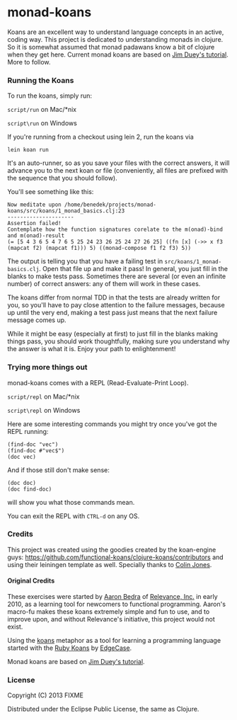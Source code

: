 # monad-koans

Koans are an excellent way to understand language concepts in an active, coding way. This project is dedicated to understanding monads in clojure. So it is somewhat assumed that monad padawans know a bit of clojure when they get here.
Current monad koans are based on [Jim Duey's tutorial](http://www.intensivesystems.net/tutorials/monads_101.html). More to follow.

### Running the Koans

To run the koans, simply run:

`script/run` on Mac/\*nix

`script\run` on Windows

If you're running from a checkout using lein 2, run the koans via

`lein koan run`

It's an auto-runner, so as you save your files with the correct answers, it will
advance you to the next koan or file (conveniently, all files are prefixed with
the sequence that you should follow).

You'll see something like this:

    Now meditate upon /home/benedek/projects/monad-koans/src/koans/1_monad_basics.clj:23
    ---------------------
    Assertion failed!
    Contemplate how the function signatures corelate to the m(onad)-bind and m(onad)-result
    (= [5 4 3 6 5 4 7 6 5 25 24 23 26 25 24 27 26 25] ((fn [x] (->> x f3 (mapcat f2) (mapcat f1))) 5) ((monad-compose f1 f2 f3) 5))

The output is telling you that you have a failing test in `src/koans/1_monad-basics.clj`. Open that file up and make it pass!  In general, you just fill in the blanks to make tests pass.  Sometimes there are several (or even an infinite number) of correct answers: any of them will work in these cases.

The koans differ from normal TDD in that the tests are already written for you, so you'll have to pay close attention to the failure messages, because up until the very end, making a test pass just means that the next failure message comes up.

While it might be easy (especially at first) to just fill in the blanks making things pass, you should work thoughtfully, making sure you understand why the answer is what it is.  Enjoy your path to enlightenment!

### Trying more things out

monad-koans comes with a REPL (Read-Evaluate-Print Loop).

`script/repl` on Mac/\*nix

`script\repl` on Windows

Here are some interesting commands you might try once you've got the REPL running:

    (find-doc "vec")
    (find-doc #"vec$")
    (doc vec)

And if those still don't make sense:

    (doc doc)
    (doc find-doc)

will show you what those commands mean.

You can exit the REPL with `CTRL-d` on any OS.

### Credits

This project was created using the goodies created by the koan-engine guys: https://github.com/functional-koans/clojure-koans/contributors and using their leiningen template as well. Specially thanks to [Colin Jones](https://github.com/trptcolin).

#### Original Credits

These exercises were started by [Aaron Bedra](http://github.com/abedra) of
[Relevance, Inc.](http://github.com/relevance) in early 2010, as a learning
tool for newcomers to functional programming. Aaron's macro-fu makes these
koans extremely simple and fun to use, and to improve upon, and without
Relevance's initiative, this project would not exist.

Using the [koans](http://en.wikipedia.org/wiki/koan) metaphor as a tool for
learning a programming language started with the
[Ruby Koans](http://rubykoans.com) by [EdgeCase](http://github.com/edgecase).

Monad koans are based on [Jim Duey's tutorial](http://www.intensivesystems.net/tutorials/monads_101.html).

### License

Copyright (C) 2013 FIXME

Distributed under the Eclipse Public License, the same as Clojure.
